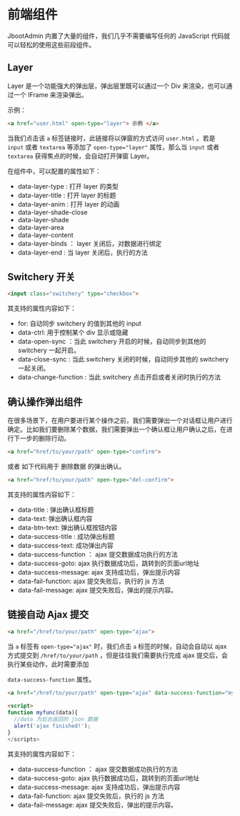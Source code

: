# 前端组件

JbootAdmin 内置了大量的组件，我们几乎不需要编写任何的 JavaScript 代码就可以轻松的使用这些前段组件。

## Layer

Layer 是一个功能强大的弹出层，弹出层里既可以通过一个 Div 来渲染，也可以通过一个 IFrame 来渲染弹出。

示例：

```html
<a href="user.html" open-type="layer"> 示例 </a>
```

当我们点击该 `a` 标签链接时，此链接将以弹窗的方式访问 `user.html` 。若是 `input` 或者 `textarea` 等添加了 `open-type="layer"` 属性，那么当 `input` 或者 `textarea` 获得焦点的时候，会自动打开弹窗 Layer。


在组件中，可以配置的属性如下：


- data-layer-type : 打开 layer 的类型
- data-layer-title : 打开 layer 的标题
- data-layer-anim : 打开 layer 的动画
- data-layer-shade-close
- data-layer-shade
- data-layer-area
- data-layer-content
- data-layer-binds ： layer 关闭后，对数据进行绑定
- data-layer-end : 当 layer 关闭后，执行的方法

## Switchery 开关



```html
<input class="switchery" type="checkbox">
```

其支持的属性内容如下：

- for:  自动同步 switchery 的值到其他的 input 
- data-ctrl: 用于控制某个 div 显示或隐藏
- data-open-sync ：当此 switchery 开启的时候，自动同步到其他的 switchery 一起开启。
- data-close-sync :  当此 switchery 关闭的时候，自动同步其他的 switchery 一起关闭。
- data-change-function :  当此 switchery 点击开启或者关闭时执行的方法


## 确认操作弹出组件

在很多场景下，在用户要进行某个操作之前，我们需要弹出一个对话框让用户进行确定。比如我们要删除某个数据，我们需要弹出一个确认框让用户确认之后，在进行下一步的删除行动。


```html
<a href="href/to/your/path" open-type="confirm">
```

或者 如下代码用于  删除数据 的弹出确认。

```html
<a href="href/to/your/path" open-type="del-confirm">
```



其支持的属性内容如下：

- data-title : 弹出确认框标题
- data-text: 弹出确认框内容
- data-btn-text: 弹出确认框按钮内容
- data-success-title : 成功弹出标题
- data-success-text: 成功弹出内容
- data-success-function ： ajax 提交数据成功执行的方法
- data-success-goto: ajax 执行数据成功后，跳转到的页面url地址
- data-success-message: ajax 支持成功后，弹出提示内容
- data-fail-function: ajax 提交失败后，执行的 js 方法
- data-fail-message: ajax 提交失败后，弹出的提示内容。


## 链接自动 Ajax 提交

```html
<a href="/href/to/your/path" open-type="ajax">
```

当 `a` 标签有 `open-type="ajax"` 时，我们点击 `a` 标签的时候，自动会自动以 ajax 方式提交到 `/href/to/your/path` ，但是往往我们需要执行完成 ajax 提交后，会执行某些动作，此时需要添加

`data-success-function` 属性。

```html
<a href="/href/to/your/path" open-type="ajax" data-success-function="myfunc">
  
<script>
function myfunc(data){
  //data 为后台返回的 json 数据
  alert('ajax finished!');
}    
</scripts> 

```

其支持的属性内容如下：

- data-success-function ： ajax 提交数据成功执行的方法
- data-success-goto: ajax 执行数据成功后，跳转到的页面url地址
- data-success-message: ajax 支持成功后，弹出提示内容
- data-fail-function: ajax 提交失败后，执行的 js 方法
- data-fail-message: ajax 提交失败后，弹出的提示内容。